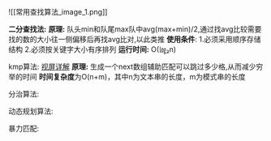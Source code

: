 ![[常用查找算法_image_1.png]]

**二分查找法:**
	**原理:**
	队头min和队尾max队中avg(max+min)/2,通过找avg比较需要找的数的大小往一侧偏移后再找avg比对,以此类推
	**使用条件**: 1.必须采用顺序存储结构 2.必须按关键字大小有序排列
	**运行时间:** O(㏒₂n)

kmp算法:
	[视屏详解](https://www.youtube.com/watch?v=af1oqpnH1vA)
	**原理:** 生成一个next数组辅助匹配可以跳过多少格,从而减少穷举的时间
	**时间复杂度**为O(n+m)，其中n为文本串的长度，m为模式串的长度

分治算法:

动态规划算法:




暴力匹配:














